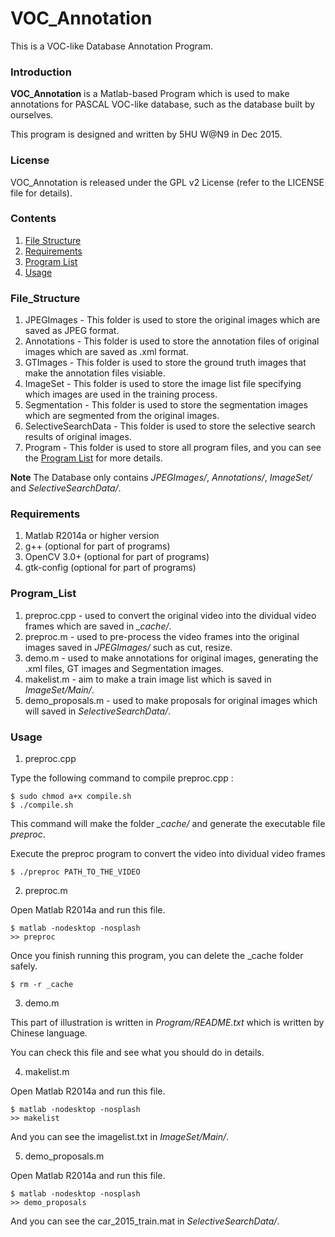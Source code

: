 # VOC_Annotation
This is a VOC-like Database Annotation Program.

### Introduction
**VOC_Annotation** is a Matlab-based Program which is used to make annotations for PASCAL VOC-like database, such as the database built by ourselves.

This program is designed and written by 5HU W@N9 in Dec 2015.

### License
VOC_Annotation is released under the GPL v2 License (refer to the LICENSE file for details).

### Contents
1. [File Structure](#file_structure)
2. [Requirements](#requirements)
3. [Program List](#program_list)
4. [Usage](#usage)

### File_Structure
   1. JPEGImages - This folder is used to store the original images which are saved as JPEG format.
   2. Annotations - This folder is used to store the annotation files of original images which are saved as .xml format.
   3. GTImages - This folder is used to store the ground truth images that make the annotation files visiable.
   4. ImageSet - This folder is used to store the image list file specifying which images are used in the training process.
   5. Segmentation - This folder is used to store the segmentation images which are segmented from the original images.
   6. SelectiveSearchData - This folder is used to store the selective search results of original images.
   7. Program - This folder is used to store all program files, and you can see the [Program List](#program_list) for more details.
   
**Note** The Database only contains *JPEGImages/*, *Annotations/*, *ImageSet/* and *SelectiveSearchData/*.

### Requirements
   1. Matlab R2014a or higher version
   2. g++ (optional for part of programs)
   3. OpenCV 3.0+ (optional for part of programs)
   4. gtk-config (optional for part of programs)

### Program_List
   1. preproc.cpp - used to convert the original video into the dividual video frames which are saved in *_cache/*.
   2. preproc.m - used to pre-process the video frames into the original images saved in *JPEGImages/* such as cut, resize.
   3. demo.m - used to make annotations for original images, generating the .xml files, GT images and Segmentation images.
   4. makelist.m - aim to make a train image list which is saved in *ImageSet/Main/*.
   5. demo_proposals.m - used to make proposals for original images which will saved in *SelectiveSearchData/*.

### Usage
   1. preproc.cpp
   
   Type the following command to compile preproc.cpp :
   ``` Shell
   $ sudo chmod a+x compile.sh
   $ ./compile.sh 
   ```
   This command will make the folder *_cache/* and generate the executable file *preproc*.
   
   Execute the preproc program to convert the video into dividual video frames
   ``` Shell
   $ ./preproc PATH_TO_THE_VIDEO
   ```
   
   2. preproc.m
   
   Open Matlab R2014a and run this file.
   ``` Shell
   $ matlab -nodesktop -nosplash
   >> preproc
   ```
   Once you finish running this program, you can delete the _cache folder safely.
   ``` Shell
   $ rm -r _cache
   ```
   
   3. demo.m
   
   This part of illustration is written in *Program/README.txt* which is written by Chinese language.
   
   You can check this file and see what you should do in details.

   4. makelist.m
   
   Open Matlab R2014a and run this file.
   ``` Shell
   $ matlab -nodesktop -nosplash
   >> makelist
   ```
   And you can see the imagelist.txt in *ImageSet/Main/*.

   5. demo_proposals.m
   
   Open Matlab R2014a and run this file.
   ``` Shell
   $ matlab -nodesktop -nosplash
   >> demo_proposals
   ```
   And you can see the car_2015_train.mat in *SelectiveSearchData/*.
